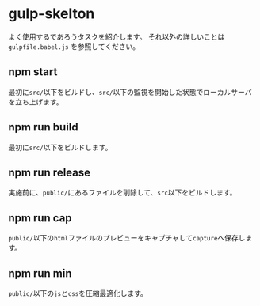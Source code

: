# gulp-skelton

よく使用するであろうタスクを紹介します。
それ以外の詳しいことは `gulpfile.babel.js` を参照してください。

## npm start

最初に`src/`以下をビルドし、`src/`以下の監視を開始した状態でローカルサーバを立ち上げます。

## npm run build

最初に`src/`以下をビルドします。

## npm run release

実施前に、`public/`にあるファイルを削除して、`src`以下をビルドします。

## npm run cap

`public/`以下の`html`ファイルのプレビューをキャプチャして`capture`へ保存します。

## npm run min

`public/`以下の`js`と`css`を圧縮最適化します。
